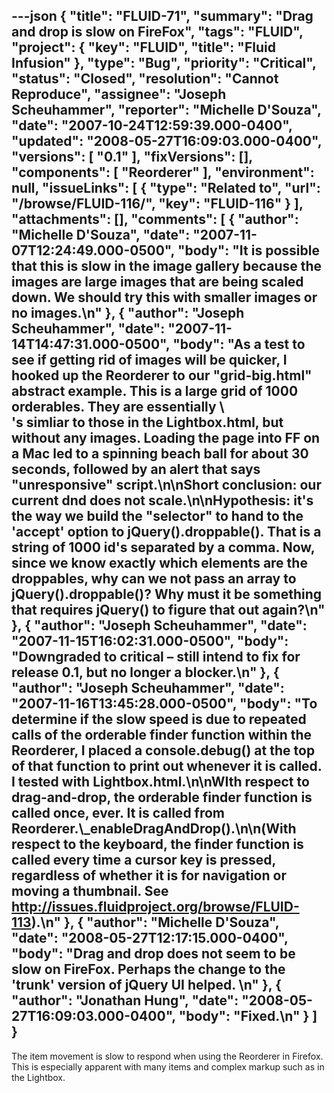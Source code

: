 ---json
{
  "title": "FLUID-71",
  "summary": "Drag and drop is slow on FireFox",
  "tags": "FLUID",
  "project": {
    "key": "FLUID",
    "title": "Fluid Infusion"
  },
  "type": "Bug",
  "priority": "Critical",
  "status": "Closed",
  "resolution": "Cannot Reproduce",
  "assignee": "Joseph Scheuhammer",
  "reporter": "Michelle D'Souza",
  "date": "2007-10-24T12:59:39.000-0400",
  "updated": "2008-05-27T16:09:03.000-0400",
  "versions": [
    "0.1"
  ],
  "fixVersions": [],
  "components": [
    "Reorderer"
  ],
  "environment": null,
  "issueLinks": [
    {
      "type": "Related to",
      "url": "/browse/FLUID-116/",
      "key": "FLUID-116"
    }
  ],
  "attachments": [],
  "comments": [
    {
      "author": "Michelle D'Souza",
      "date": "2007-11-07T12:24:49.000-0500",
      "body": "It is possible that this is slow in the image gallery because the images are large images that are being scaled down. We should try this with smaller images or no images.\n"
    },
    {
      "author": "Joseph Scheuhammer",
      "date": "2007-11-14T14:47:31.000-0500",
      "body": "As a test to see if getting rid of images will be quicker, I hooked up the Reorderer to our \"grid-big.html\" abstract example.  This is a large grid of 1000 orderables.  They are essentially \\<div>'s simliar to those in the Lightbox.html, but without any images.  Loading the page into FF on a Mac led to a spinning beach ball for about 30 seconds, followed by an alert that says \"unresponsive\" script.\n\nShort conclusion:  our current dnd does not scale.\n\nHypothesis:  it's the way we build the \"selector\" to hand to the 'accept' option to jQuery().droppable().  That is a string of 1000 id's separated by a comma.  Now, since we know exactly which elements are the droppables, why can we not pass an array to jQuery().droppable()?  Why must it be something that requires jQuery() to figure that out again?\n"
    },
    {
      "author": "Joseph Scheuhammer",
      "date": "2007-11-15T16:02:31.000-0500",
      "body": "Downgraded to critical – still intend to fix for release 0.1, but no longer a blocker.\n"
    },
    {
      "author": "Joseph Scheuhammer",
      "date": "2007-11-16T13:45:28.000-0500",
      "body": "To determine if the slow speed is due to repeated calls of the orderable finder function within the Reorderer, I placed a console.debug() at the top of that  function to print out whenever it is called.  I tested with Lightbox.html.\n\nWIth respect to drag-and-drop, the orderable finder function is called once, ever.  It is called from Reorderer.\\_enableDragAndDrop().\n\n(With respect to the keyboard, the finder function is called every time a cursor key is pressed, regardless of whether it is for navigation or moving a thumbnail.  See <http://issues.fluidproject.org/browse/FLUID-113>).\n"
    },
    {
      "author": "Michelle D'Souza",
      "date": "2008-05-27T12:17:15.000-0400",
      "body": "Drag and drop does not seem to be slow on FireFox. Perhaps the change to the 'trunk' version of jQuery UI helped.&#x20;\n"
    },
    {
      "author": "Jonathan Hung",
      "date": "2008-05-27T16:09:03.000-0400",
      "body": "Fixed.\n"
    }
  ]
}
---
The item movement is slow to respond when using the Reorderer in Firefox. This is especially apparent with many items and complex markup such as in the Lightbox.&#x20;

        